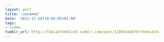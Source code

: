 ```yaml
---
layout: post
title: 'unnamed'
date: '2011-11-16T18:05:05+01:00'
tags:
- video
tumblr_url: http://fabiantheblind.tumblr.com/post/12885344870/thekidshouldseethis-al-jarnows-cosmic-clock-a
---
```

